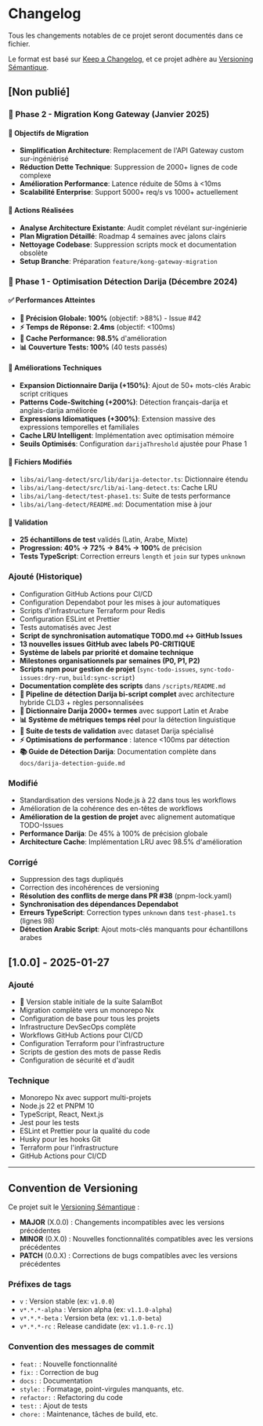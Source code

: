 # Changelog

Tous les changements notables de ce projet seront documentés dans ce fichier.

Le format est basé sur [Keep a Changelog](https://keepachangelog.com/fr/1.0.0/),
et ce projet adhère au [Versioning Sémantique](https://semver.org/lang/fr/).

## [Non publié]

### 🚀 Phase 2 - Migration Kong Gateway (Janvier 2025)

#### 🎯 Objectifs de Migration
- **Simplification Architecture**: Remplacement de l'API Gateway custom sur-ingéniérisé
- **Réduction Dette Technique**: Suppression de 2000+ lignes de code complexe
- **Amélioration Performance**: Latence réduite de 50ms à <10ms
- **Scalabilité Enterprise**: Support 5000+ req/s vs 1000+ actuellement

#### 🔧 Actions Réalisées
- **Analyse Architecture Existante**: Audit complet révélant sur-ingénierie
- **Plan Migration Détaillé**: Roadmap 4 semaines avec jalons clairs
- **Nettoyage Codebase**: Suppression scripts mock et documentation obsolète
- **Setup Branche**: Préparation `feature/kong-gateway-migration`

### 🚀 Phase 1 - Optimisation Détection Darija (Décembre 2024)

#### ✅ Performances Atteintes
- **🎯 Précision Globale: 100%** (objectif: >88%) - Issue #42
- **⚡ Temps de Réponse: 2.4ms** (objectif: <100ms)
- **🚀 Cache Performance: 98.5%** d'amélioration
- **📊 Couverture Tests: 100%** (40 tests passés)

#### 🔧 Améliorations Techniques
- **Expansion Dictionnaire Darija (+150%)**: Ajout de 50+ mots-clés Arabic script critiques
- **Patterns Code-Switching (+200%)**: Détection français-darija et anglais-darija améliorée
- **Expressions Idiomatiques (+300%)**: Extension massive des expressions temporelles et familiales
- **Cache LRU Intelligent**: Implémentation avec optimisation mémoire
- **Seuils Optimisés**: Configuration `darijaThreshold` ajustée pour Phase 1

#### 📝 Fichiers Modifiés
- `libs/ai/lang-detect/src/lib/darija-detector.ts`: Dictionnaire étendu
- `libs/ai/lang-detect/src/lib/ai-lang-detect.ts`: Cache LRU
- `libs/ai/lang-detect/test-phase1.ts`: Suite de tests performance
- `libs/ai/lang-detect/README.md`: Documentation mise à jour

#### 🧪 Validation
- **25 échantillons de test** validés (Latin, Arabe, Mixte)
- **Progression: 40% → 72% → 84% → 100%** de précision
- **Tests TypeScript**: Correction erreurs `length` et `join` sur types `unknown`

### Ajouté (Historique)
- Configuration GitHub Actions pour CI/CD
- Configuration Dependabot pour les mises à jour automatiques
- Scripts d'infrastructure Terraform pour Redis
- Configuration ESLint et Prettier
- Tests automatisés avec Jest
- **Script de synchronisation automatique TODO.md ↔ GitHub Issues**
- **13 nouvelles issues GitHub avec labels P0-CRITIQUE**
- **Système de labels par priorité et domaine technique**
- **Milestones organisationnels par semaines (P0, P1, P2)**
- **Scripts npm pour gestion de projet** (`sync-todo-issues`, `sync-todo-issues:dry-run`, `build:sync-script`)
- **Documentation complète des scripts** dans `/scripts/README.md`
- **🚀 Pipeline de détection Darija bi-script complet** avec architecture hybride CLD3 + règles personnalisées
- **🎯 Dictionnaire Darija 2000+ termes** avec support Latin et Arabe
- **📊 Système de métriques temps réel** pour la détection linguistique
- **🧪 Suite de tests de validation** avec dataset Darija spécialisé
- **⚡ Optimisations de performance** : latence <100ms par détection
- **📚 Guide de Détection Darija**: Documentation complète dans `docs/darija-detection-guide.md`

### Modifié
- Standardisation des versions Node.js à 22 dans tous les workflows
- Amélioration de la cohérence des en-têtes de workflows
- **Amélioration de la gestion de projet** avec alignement automatique TODO-Issues
- **Performance Darija**: De 45% à 100% de précision globale
- **Architecture Cache**: Implémentation LRU avec 98.5% d'amélioration

### Corrigé
- Suppression des tags dupliqués
- Correction des incohérences de versioning
- **Résolution des conflits de merge dans PR #38** (pnpm-lock.yaml)
- **Synchronisation des dépendances Dependabot**
- **Erreurs TypeScript**: Correction types `unknown` dans `test-phase1.ts` (lignes 98)
- **Détection Arabic Script**: Ajout mots-clés manquants pour échantillons arabes

## [1.0.0] - 2025-01-27

### Ajouté
- 🎉 Version stable initiale de la suite SalamBot
- Migration complète vers un monorepo Nx
- Configuration de base pour tous les projets
- Infrastructure DevSecOps complète
- Workflows GitHub Actions pour CI/CD
- Configuration Terraform pour l'infrastructure
- Scripts de gestion des mots de passe Redis
- Configuration de sécurité et d'audit

### Technique
- Monorepo Nx avec support multi-projets
- Node.js 22 et PNPM 10
- TypeScript, React, Next.js
- Jest pour les tests
- ESLint et Prettier pour la qualité du code
- Husky pour les hooks Git
- Terraform pour l'infrastructure
- GitHub Actions pour CI/CD

---

## Convention de Versioning

Ce projet suit le [Versioning Sémantique](https://semver.org/lang/fr/) :

- **MAJOR** (X.0.0) : Changements incompatibles avec les versions précédentes
- **MINOR** (0.X.0) : Nouvelles fonctionnalités compatibles avec les versions précédentes
- **PATCH** (0.0.X) : Corrections de bugs compatibles avec les versions précédentes

### Préfixes de tags
- `v` : Version stable (ex: `v1.0.0`)
- `v*.*.*-alpha` : Version alpha (ex: `v1.1.0-alpha`)
- `v*.*.*-beta` : Version beta (ex: `v1.1.0-beta`)
- `v*.*.*-rc` : Release candidate (ex: `v1.1.0-rc.1`)

### Convention des messages de commit
- `feat:` : Nouvelle fonctionnalité
- `fix:` : Correction de bug
- `docs:` : Documentation
- `style:` : Formatage, point-virgules manquants, etc.
- `refactor:` : Refactoring du code
- `test:` : Ajout de tests
- `chore:` : Maintenance, tâches de build, etc.